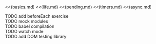 <<(basics.md)
<<(life.md)
<<(pending.md)
<<(timers.md)
<<(async.md)

<div class="notes">TODO add beforeEach exercise</div>
<div class="notes">TODO mock modules</div>
<div class="notes">TODO babel compilation</div>
<div class="notes">TODO watch mode</div>
<div class="notes">TODO add DOM testing library</div>
